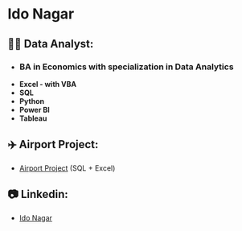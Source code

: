 <h1>Ido Nagar <br/>

<h2>👨‍💻 Data Analyst:</h2>

- <h3>BA in Economics with specialization in Data Analytics</h3>
- <b>Excel - with VBA</b>
- <b>SQL</b>
- <b>Python</b>
- <b>Power BI</b>
- <b>Tableau</b>

<h2>✈️ Airport Project:</h2>

- [Airport Project](https://github.com/IdoNagar/Airport-Project)
(SQL + Excel)

<h2>📷 Linkedin:</h2>

- [Ido Nagar](https://www.linkedin.com/in/idonagar)

